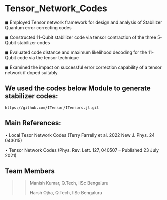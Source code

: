 # Tensor_Network_Codes
$\blacksquare$ Employed Tensor network framework for design and analysis of Stabilizer Quantum error correcting codes

$\blacksquare$ Constructed 11-Qubit stabilizer code via tensor contraction of the three 5-Qubit stabilizer codes

$\blacksquare$ Evaluated code distance and maximum likelihood decoding for the 11-Qubit code via the tensor technique

$\blacksquare$ Examined the impact on successful error correction capability of a tensor network if doped suitably

<!---
As a part of the Quantum error correction review project, we explored tensor network codes (TNC). TNC has diverse and promising use in quantum error correcting codes. It is a useful tool for designing larger stabilizer codes, estimating code distance and maximum likelihood decoding. We demonstrated our review to the class and submitted an extensive report.
--->

## We used the codes below Module to generate stabilizer codes: 

    https://github.com/ITensor/ITensors.jl.git

## Main References:
$\star$ Local Tesor Network Codes (Terry Farrelly et al. 2022 New J. Phys. 24 043015)

$\star$ Tensor Network Codes (Phys. Rev. Lett. 127, 040507 – Published 23 July 2021)
## Team Members
>> Manish Kumar, Q.Tech, IISc Bengaluru
>> 
>> Harsh Ojha, Q.Tech, IISc Bengaluru
